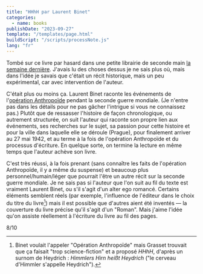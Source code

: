 ```yaml
---
title: "HHhH par Laurent Binet"
categories:
  - name: books
publishDate: "2023-09-27"
template: "/templates/page.html"
buildScript: "/scripts/processNote.js"
lang: "fr"
---
```


Tombé sur ce livre par hasard dans une petite librairie de seconde main [la semaine dernière](/notes/weeknote-26-unintended-smirks/). J'avais lu des choses dessus je ne sais plus où, mais dans l'idée je savais que c'était un récit historique, mais un peu expérimental, car avec intervention de l'auteur.

C'était plus ou moins ça. Laurent Binet raconte les événements de l'[opération Anthropoïde](https://fr.wikipedia.org/wiki/Op%C3%A9ration_Anthropoid) pendant la seconde guerre mondiale. (Je n'entre pas dans les détails pour ne pas gâcher l'intrigue si vous ne connaissez pas.) Plutôt que de ressasser l'histoire de façon chronologique, ou autrement structurée, on suit l'auteur qui raconte son propre lien aux événements, ses recherches sur le sujet, sa passion pour cette histoire et pour la ville dans laquelle elle se déroule (Prague), pour finalement arriver au 27 mai 1942, et au terme à la fois de l'opération Anthropoïde et du processus d'écriture. En quelque sorte, on termine la lecture en même temps que l'auteur achève son livre.

C'est très réussi, à la fois prenant (sans connaître les faits de l'opération Anthropoïde, il y a même du suspense) et beaucoup plus personnel/humain/léger que pourrait l'être un autre récit sur la seconde guerre mondiale. Je ne sais pas si l'auteur que l'on suit au fil du texte est vraiment Laurent Binet, ou s'il s'agit d'un alter ego romancé. Certains éléments semblent réels (par exemple, l'influence de l'éditeur dans le choix du titre du livre[^1]) mais il est possible que d'autres aient été inventés — la couverture du livre précise qu'il s'agit d'un "Roman". Mais j'aime l'idée qu'on assiste réellement à l'écriture du livre au fil des pages.

8/10

[^1]: Binet voulait l'appeler "Opération Anthropoïde" mais Grasset trouvait que ça faisait "trop science-fiction" et a proposé _HHhH_, d'après un surnom de Heydrich : <em lang="de">Himmlers Hirn heißt Heydrich</em> ("le cerveau d'Himmler s'appelle Heydrich").
